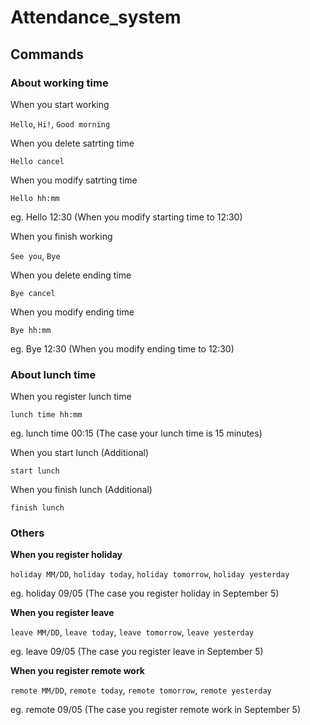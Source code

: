 # Attendance_system

## Commands

### About working time

When you start working

`Hello`, `Hi!`, `Good morning`

When you delete satrting time

`Hello cancel`

When you modify satrting time

`Hello hh:mm`

eg. Hello 12:30 (When you modify starting time to 12:30)

When you finish working

`See you`, `Bye`

When you delete ending time

`Bye cancel`

When you modify ending time

`Bye hh:mm`

eg. Bye 12:30 (When you modify ending time to 12:30)

### About lunch time

When you register lunch time

`lunch time hh:mm`

eg. lunch time 00:15 (The case your lunch time is 15 minutes)

When you start lunch (Additional)

`start lunch`

When you finish lunch (Additional)

`finish lunch`

### Others

**When you register holiday**

`holiday MM/DD`, `holiday today`, `holiday tomorrow`, `holiday yesterday`

eg. holiday 09/05 (The case you register holiday in September 5)

**When you register leave**

`leave MM/DD`, `leave today`, `leave tomorrow`, `leave yesterday`

eg. leave 09/05 (The case you register leave in September 5)

**When you register remote work**

`remote MM/DD`, `remote today`, `remote tomorrow`, `remote yesterday`

eg. remote 09/05 (The case you register remote work in September 5)
